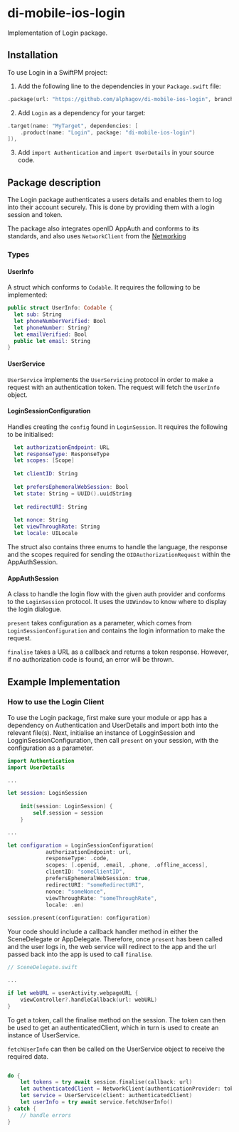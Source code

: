 # di-mobile-ios-login

Implementation of Login package.

## Installation

To use Login in a SwiftPM project:

1. Add the following line to the dependencies in your `Package.swift` file:

```swift
.package(url: "https://github.com/alphagov/di-mobile-ios-login", branch: "main"),
```

2. Add `Login` as a dependency for your target:

```swift
.target(name: "MyTarget", dependencies: [
    .product(name: "Login", package: "di-mobile-ios-login")
]),
```

3. Add `import Authentication` and `import UserDetails` in your source code.

## Package description

The Login package authenticates a users details and enables them to log into their account securely. This is done by providing them with a login session and token.

The package also integrates openID AppAuth and conforms to its standards, and also uses `NetworkClient` from the [Networking](https://github.com/alphagov/di-mobile-ios-networking)

### Types

#### UserInfo

A struct which conforms to `Codable`. It requires the following to be implemented:

```swift
public struct UserInfo: Codable {
  let sub: String
  let phoneNumberVerified: Bool
  let phoneNumber: String?
  let emailVerified: Bool
  public let email: String
}
```

#### UserService

`UserService` implements the `UserServicing` protocol in order to make a request with an authentication token. The request will fetch the `UserInfo` object.

#### LoginSessionConfiguration

Handles creating the `config` found in `LoginSession`. It requires the following to be initialised:

```swift
  let authorizationEndpoint: URL
  let responseType: ResponseType
  let scopes: [Scope]
   
  let clientID: String
   
  let prefersEphemeralWebSession: Bool
  let state: String = UUID().uuidString
   
  let redirectURI: String
   
  let nonce: String
  let viewThroughRate: String
  let locale: UILocale
```

The struct also contains three enums to handle the language, the response and the scopes required for sending the `OIDAuthorizationRequest` within the AppAuthSession. 

#### AppAuthSession

A class to handle the login flow with the given auth provider and conforms to the `LoginSession` protocol. It uses the `UIWindow` to know where to display the login dialogue.

`present` takes configuration as a parameter, which comes from `LoginSessionConfiguration` and contains the login information to make the request. 

`finalise` takes a URL as a callback and returns a token response. However, if no authorization code is found, an error will be thrown.

## Example Implementation

### How to use the Login Client

To use the Login package, first make sure your module or app has a dependency on Authentication and UserDetails and import both into the relevant file(s). Next, initialise an instance of LogginSession and LogginSessionConfiguration, then call `present` on your session, with the configuration as a parameter.

```swift
import Authentication
import UserDetails

...

let session: LoginSession
    
    init(session: LoginSession) {
        self.session = session
    }

...

let configuration = LoginSessionConfiguration(
            authorizationEndpoint: url,
            responseType: .code,
            scopes: [.openid, .email, .phone, .offline_access],
            clientID: "someClientID",
            prefersEphemeralWebSession: true,
            redirectURI: "someRedirectURI",
            nonce: "someNonce",
            viewThroughRate: "someThroughRate",
            locale: .en)
            
session.present(configuration: configuration)

```

Your code should include a callback handler method in either the SceneDelegate or AppDelegate. Therefore, once `present` has been called and the user logs in, the web service will redirect to the app and the url passed back into the app is used to call `finalise`.

```swift
// SceneDelegate.swift

...

if let webURL = userActivity.webpageURL {
    viewController?.handleCallback(url: webURL)
}

```

To get a token, call the finalise method on the session. The token can then be used to get an authenticatedClient, which in turn is used to create an instance of UserService.

`fetchUserInfo` can then be called on the UserService object to receive the required data.

```swift

do {
    let tokens = try await session.finalise(callback: url)
    let authenticatedClient = NetworkClient(authenticationProvider: tokens)
    let service = UserService(client: authenticatedClient)
    let userInfo = try await service.fetchUserInfo()
} catch {
    // handle errors
}
                
```
